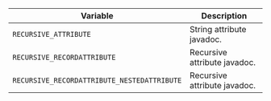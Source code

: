 | Variable | Description |
| --- | --- |
| ```RECURSIVE_ATTRIBUTE``` | String attribute javadoc. |
| ```RECURSIVE_RECORDATTRIBUTE``` | Recursive attribute javadoc. |
| ```RECURSIVE_RECORDATTRIBUTE_NESTEDATTRIBUTE``` | Recursive attribute javadoc. |

